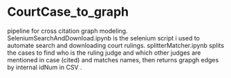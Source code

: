 # CourtCase_to_graph
pipeline for cross citation graph modeling.
SeleniumSearchAndDownload.ipynb is the selenium script i used to automate search and downloading court rulings.
splitterMatcher.ipynb splits the cases to find who is the ruling judge and which other judges are mentioned in case (cited) and matches names, then returns grapgh edges by internal idNum in CSV .

